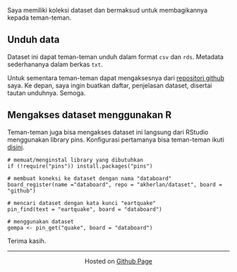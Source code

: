 Saya memiliki koleksi dataset dan bermaksud untuk membagikannya kepada teman-teman.

## Unduh data

Dataset ini dapat teman-teman unduh dalam format `csv` dan `rds`. Metadata sederhananya dalam berkas `txt`.

Untuk sementara teman-teman dapat mengaksesnya dari [repositori github](https://github.com/akherlan/dataset) saya. Ke depan, saya ingin buatkan daftar, penjelasan dataset, disertai tautan unduhnya. Semoga.

## Mengakses dataset menggunakan R

Teman-teman juga bisa mengakses dataset ini langsung dari RStudio menggunakan library pins. Konfigurasi pertamanya bisa teman-teman ikuti [disini](http://pins.rstudio.com/articles/boards-github.html).

```{r}
# memuat/menginstal library yang dibutuhkan
if (!require("pins")) install.packages("pins")

# membuat koneksi ke dataset dengan nama "databoard"
board_register(name ="databoard", repo = "akherlan/dataset", board = "github")

# mencari dataset dengan kata kunci "eartquake"
pin_find(text = "eartquake", board = "databoard")

# menggunakan dataset
gempa <- pin_get("quake", board = "databoard")
```
Terima kasih.

-----

<center><p>Hosted on <a href='https://github.com/akherlan/dataset'>Github Page<a></p></center>
